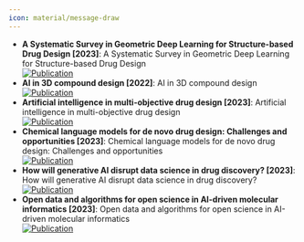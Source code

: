```yaml
---
icon: material/message-draw
---
```


- **A Systematic Survey in Geometric Deep Learning for Structure-based Drug Design [2023]**: A Systematic Survey in Geometric Deep Learning for Structure-based Drug Design  
	[![Publication](https://img.shields.io/badge/Publication-Citations:N/A-blue?style=for-the-badge&logo=bookstack)](2306.11768) 
- **AI in 3D compound design [2022]**: AI in 3D compound design  
	[![Publication](https://img.shields.io/badge/Publication-Citations:7-blue?style=for-the-badge&logo=bookstack)](https://doi.org/10.1016/j.sbi.2021.102326) 
- **Artificial intelligence in multi-objective drug design [2023]**: Artificial intelligence in multi-objective drug design  
	[![Publication](https://img.shields.io/badge/Publication-Citations:36-blue?style=for-the-badge&logo=bookstack)](https://doi.org/10.1016/j.sbi.2023.102537) 
- **Chemical language models for de novo drug design: Challenges and opportunities [2023]**: Chemical language models for de novo drug design: Challenges and opportunities  
	[![Publication](https://img.shields.io/badge/Publication-Citations:37-blue?style=for-the-badge&logo=bookstack)](https://doi.org/10.1016/j.sbi.2023.102527) 
- **How will generative AI disrupt data science in drug discovery? [2023]**: How will generative AI disrupt data science in drug discovery?  
	[![Publication](https://img.shields.io/badge/Publication-Citations:35-blue?style=for-the-badge&logo=bookstack)](https://doi.org/10.1038/s41587-023-01789-6) 
- **Open data and algorithms for open science in AI-driven molecular informatics [2023]**: Open data and algorithms for open science in AI-driven molecular informatics  
	[![Publication](https://img.shields.io/badge/Publication-Citations:10-blue?style=for-the-badge&logo=bookstack)](https://doi.org/10.1016/j.sbi.2023.102542) 
